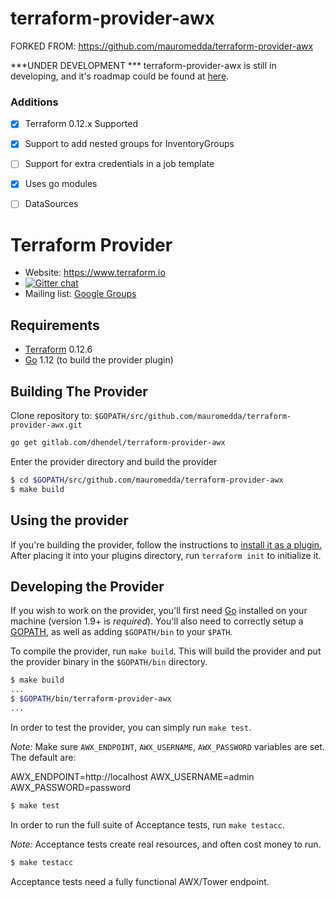 # terraform-provider-awx

FORKED FROM: https://github.com/mauromedda/terraform-provider-awx

***UNDER DEVELOPMENT ***
terraform-provider-awx is still in developing, and it's roadmap could be found at [here](https://github.com/mauromedda/terraform-provider-awx/blob/master/ROADMAP.md).

### Additions

 - [x] Terraform 0.12.x Supported
 
 - [x] Support to add nested groups for InventoryGroups
 
 - [ ] Support for extra credentials in a job template
 
 - [x] Uses go modules  
 
 - [ ] DataSources

Terraform Provider
==================

- Website: https://www.terraform.io
- [![Gitter chat](https://badges.gitter.im/hashicorp-terraform/Lobby.png)](https://gitter.im/hashicorp-terraform/Lobby)
- Mailing list: [Google Groups](http://groups.google.com/group/terraform-tool)


Requirements
------------

-	[Terraform](https://www.terraform.io/downloads.html) 0.12.6
-	[Go](https://golang.org/doc/install) 1.12 (to build the provider plugin)

Building The Provider
---------------------

Clone repository to: `$GOPATH/src/github.com/mauromedda/terraform-provider-awx.git`

```sh
go get gitlab.com/dhendel/terraform-provider-awx

```

Enter the provider directory and build the provider

```sh
$ cd $GOPATH/src/github.com/mauromedda/terraform-provider-awx
$ make build
```

Using the provider
----------------------
If you're building the provider, follow the instructions to [install it as a plugin.](https://www.terraform.io/docs/plugins/basics.html#installing-a-plugin) After placing it into your plugins directory,  run `terraform init` to initialize it.

Developing the Provider
---------------------------

If you wish to work on the provider, you'll first need [Go](http://www.golang.org) installed on your machine (version 1.9+ is *required*). You'll also need to correctly setup a [GOPATH](http://golang.org/doc/code.html#GOPATH), as well as adding `$GOPATH/bin` to your `$PATH`.

To compile the provider, run `make build`. This will build the provider and put the provider binary in the `$GOPATH/bin` directory.

```sh
$ make build
...
$ $GOPATH/bin/terraform-provider-awx
...
```

In order to test the provider, you can simply run `make test`.

*Note:* Make sure `AWX_ENDPOINT`, `AWX_USERNAME`, `AWX_PASSWORD` variables are set. The default are:

AWX_ENDPOINT=http://localhost
AWX_USERNAME=admin
AWX_PASSWORD=password

```sh
$ make test
```

In order to run the full suite of Acceptance tests, run `make testacc`.

*Note:* Acceptance tests create real resources, and often cost money to run.

```sh
$ make testacc
```

Acceptance tests need a fully functional AWX/Tower endpoint.